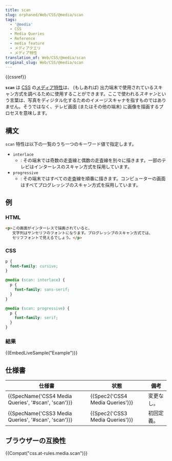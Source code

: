 ```yaml
---
title: scan
slug: orphaned/Web/CSS/@media/scan
tags:
  - '@media'
  - CSS
  - Media Queries
  - Reference
  - media feature
  - メディアクエリ
  - メディア特性
translation_of: Web/CSS/@media/scan
original_slug: Web/CSS/@media/scan
---
```

{{cssref}}

**`scan`** は [CSS](/ja/docs/Web/CSS) の[メディア特性](/ja/docs/Web/CSS/@media#メディア特性)は、 (もしあれば) 出力端末で使用されているスキャン方式を調べるために使用することができます。ここで使われる*スキャン*という言葉は、写真をディジタル化するためのイメージスキャナを指すものではありません。そうではなく、テレビ画面 (またはその他の端末) に画像を描画するプロセスを意味します。

## 構文

`scan` 特性は以下の一覧のうち一つのキーワード値で指定します。

- `interlace`
  - : その端末では奇数の走査線と偶数の走査線を別々に描きます。一部のテレビはインターレスのスキャン方式を採用しています。
- `progressive`
  - : その端末ではすべての走査線を順番に描きます。コンピューターの画面はすべてプログレッシブのスキャン方式を採用しています。

## 例

### HTML

```html
<p>この画面がインターレスで描画されていると、
   文字列はサンセリフのフォントになります。プログレッシブのスキャン方式では、
   セリフフォントで見えるでしょう。</p>
```

### CSS

```css
p {
  font-family: cursive;
}

@media (scan: interlace) {
  p {
    font-family: sans-serif;
  }
}

@media (scan: progressive) {
  p {
    font-family: serif;
  }
}
```

### 結果

{{EmbedLiveSample("Example")}}

## 仕様書

| 仕様書                                                               | 状態                                     | 備考       |
| -------------------------------------------------------------------- | ---------------------------------------- | ---------- |
| {{SpecName('CSS4 Media Queries', '#scan', 'scan')}} | {{Spec2('CSS4 Media Queries')}} | 変更なし。 |
| {{SpecName('CSS3 Media Queries', '#scan', 'scan')}} | {{Spec2('CSS3 Media Queries')}} | 初回定義。 |

## ブラウザーの互換性

{{Compat("css.at-rules.media.scan")}}
